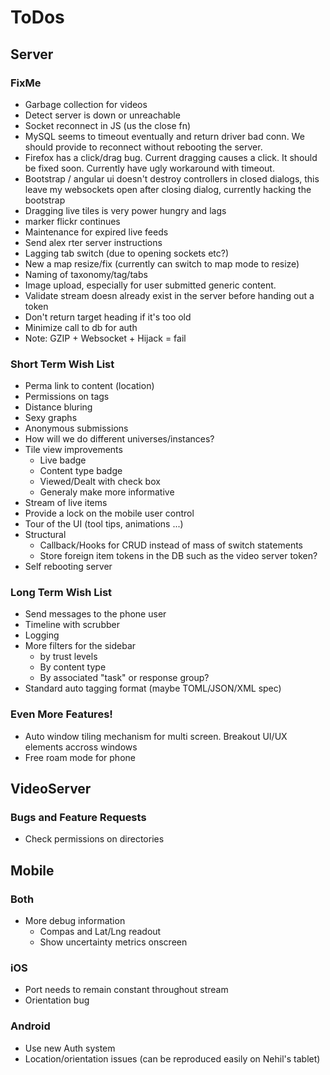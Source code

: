 # ToDos
## Server
### FixMe
* Garbage collection for videos
* Detect server is down or unreachable
* Socket reconnect in JS (us the close fn)
* MySQL seems to timeout eventually and return driver bad conn. We should provide to reconnect without rebooting the server.
* Firefox has a click/drag bug. Current dragging causes a click. It should be fixed soon. Currently have ugly workaround with timeout.
* Bootstrap / angular ui doesn't destroy controllers in closed dialogs, this leave my websockets open after closing dialog, currently hacking the bootstrap
* Dragging live tiles is very power hungry and lags
* marker flickr continues
* Maintenance for expired live feeds
* Send alex rter server instructions
* Lagging tab switch (due to opening sockets etc?)
* New a map resize/fix (currently can switch to map mode to resize)
* Naming of taxonomy/tag/tabs
* Image upload, especially for user submitted generic content. 
* Validate stream doesn already exist in the server before handing out a token
* Don't return target heading if it's too old
* Minimize call to db for auth
* Note: GZIP + Websocket + Hijack = fail

### Short Term Wish List
* Perma link to content (location)
* Permissions on tags
* Distance bluring
* Sexy graphs
* Anonymous submissions
* How will we do different universes/instances?
* Tile view improvements
	* Live badge
	* Content type badge
	* Viewed/Dealt with check box
	* Generaly make more informative
* Stream of live items
* Provide a lock on the mobile user control
* Tour of the UI (tool tips, animations ...)
* Structural
	* Callback/Hooks for CRUD instead of mass of switch statements
	* Store foreign item tokens in the DB such as the video server token?
* Self rebooting server

### Long Term Wish List
* Send messages to the phone user
* Timeline with scrubber
* Logging
* More filters for the sidebar
	* by trust levels
	* By content type
	* By associated "task" or response group?
* Standard auto tagging format (maybe TOML/JSON/XML spec)

### Even More Features!
* Auto window tiling mechanism for multi screen. Breakout UI/UX elements accross windows
* Free roam mode for phone

## VideoServer
### Bugs and Feature Requests
* Check permissions on directories

## Mobile

### Both
* More debug information
	* Compas and Lat/Lng readout
	* Show uncertainty metrics onscreen

### iOS
* Port needs to remain constant throughout stream
* Orientation bug

### Android
* Use new Auth system
* Location/orientation issues (can be reproduced easily on Nehil's tablet)